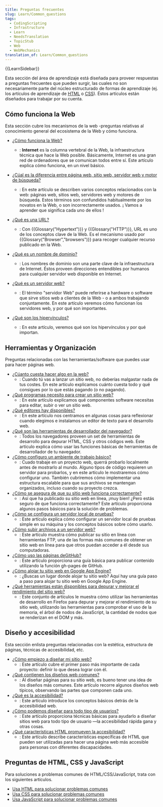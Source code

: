 ```yaml
---
title: Preguntas frecuentes
slug: Learn/Common_questions
tags:
  - CodingScripting
  - Infrastructure
  - Learn
  - NeedsTranslation
  - TopicStub
  - Web
  - WebMechanics
translation_of: Learn/Common_questions
---
```

{{LearnSidebar}}

Esta sección del área de aprendizaje está diseñada para proveer respuestas a preguntas frecuentes que pueden surgir, las cuales no son necesariamente parte del núcleo estructurado de formas de aprendizaje (ej. los artículos de aprendizaje de [HTML](/en-US/docs/Learn/HTML) o [CSS](/en-US/docs/Learn/CSS)). Éstos artículos están diseñados para trabajar por su cuenta.

## Cómo funciona la Web

Esta sección cubre los mecanismos de la web -preguntas relativas al conocimiento general del ecosistema de la Web y cómo funciona.

- [¿Cómo funciona la Web?](/es/docs/Learn/Common_questions/How_does_the_Internet_work)
  - : **Internet** es la columna vertebral de la Web, la infraestructura técnica que hace la Web posible. Básicamente, Internet es una gran red de ordenadores que se comunican todos entre sí. Este artículo explica cómo funciona, en un nivel básico.

- [¿Cúal es la diferencia entre página web, sitio web, servidor web y motor de búsqueda?](/en-US/docs/Learn/Common_questions/Pages_sites_servers_and_search_engines)
  - : En este artículo se describen varios conceptos relacionados con la web: páginas web, sitios web, servidores web y motores de búsqueda. Estos términos son confundidos habitualmente por los novatos en la Web, o son incorrectamente usados. ¡ Vamos a aprender que significa cada uno de ellos !
- [¿Qué es una URL?](/es/docs/Learn/Common_questions/What_is_a_URL)
  - : Con {{Glossary("Hypertext")}} y {{Glossary("HTTP")}}, URL es uno de los conceptos clave de la Web. Es el mecanismo usado por {{Glossary("Browser","browsers")}} para recoger cualquier recurso publicado en la Web.
- [¿Qué es un nombre de dominio?](/es/docs/Learn/Common_questions/What_is_a_domain_name)
  - : Los nombres de dominio son una parte clave de la infraestructura de Internet. Éstos proveen direcciones entendibles por humanos para cualquier servidor web disponible en Internet.
- [¿Qué es un servidor web?](/es/docs/Learn/Common_questions/What_is_a_web_server)
  - : El término "servidor Web" puede referirse a hardware o software que sirve sitios web a clientes de la Web - o a ambos trabajando conjuntamente. En este artículo veremos cómo funcionan los servidores web, y por qué son importantes.
- [¿Qué son los hipervínculos?](/es/docs/Learn/Common_questions/What_are_hyperlinks)
  - : En este artículo, veremos qué son los hipervínculos y por qué importan.

## Herramientas y Organización

Preguntas relacionadas con las herramientas/software que puedes usar para hacer páginas web.

- [¿Cúanto cuesta hacer algo en la web?](/es/docs/Learn/Common_questions/How_much_does_it_cost)
  - : Cuando tú vas a lanzar un sitio web, no deberías malgastar nada de tus costes. En este artículo explicamos cuánto cuesta todo y qué consigues por lo que estás pagando (o no pagando).
- [¿Qué programas necesito para crear un sitio web?](/es/docs/Learn/Common_questions/What_software_do_I_need)
  - : En este artículo explicamos qué componentes software necesitas para editar, subir o ver un sitio web.
- [¿Qué editores hay disponibles?](/es/docs/Learn/Common_questions/Available_text_editors)
  - : En este artículo nos centramos en algunas cosas para reflexionar cuando elegimos e instalamos un editor de texto para el desarrollo web.
- [¿Qué son las herramientas de desarrollador del navegador?](/es/docs/Learn/Common_questions/What_are_browser_developer_tools)
  - : Todos los navegadores proveen un set de herramientas de desarrollo para depurar HTML, CSS y otros códigos web. Este artículo explica cómo usar las funciones básicas de herramientas de desarrollador de tu navegador.
- [¿Cómo configuro un ambiente de trabajo básico?](/es/docs/Learn/Common_questions/Set_up_a_basic_working_environment)
  - : Cuado trabaje en un proyecto web, querrá probarlo localmente antes de mostrarlo al mundo. Alguno tipos de código requieren un servidor para probarlos, y en este artículo le mostraremos cómo configurar uno. También cubriremos cómo implementar una estructura escalable para que sus archivos se mantengan organizados, incluso cuando su proyecto crezca.
- [¿Cómo se asegura de que su sitio web funciona correctamente?](/es/docs/Learn/Common_questions/Checking_that_your_web_site_is_working_properly)
  - : Así que ha publicado su sitio web en línea, ¡muy bien! ¿Pero estás seguro de que funciona correctamente? Este artículo proporciona algunos pasos básicos para la solución de problemas.
- [¿Cómo se configura un servidor local de pruebas?](/es/docs/Learn/Common_questions/set_up_a_local_testing_server)
  - : Este artículo explica cómo configurar un servidor local de pruebas simple en su máquina y los conceptos básicos sobre cómo usarlo.
- [¿Cómo subir archivos a un servidor web?](/es/docs/Learn/Common_questions/Upload_files_to_a_web_server)
  - : Este artículo muestra cómo publicar su sitio en línea con herramientas FTP, una de las formas más comunes de obtener un sitio web en línea para que otros puedan acceder a él desde sus computadoras.
- [¿Cómo uso las páginas de](/es/docs/Learn/Common_questions/Using_GitHub_Pages)[GitHub?](/es/docs/Learn/Common_questions/Using_GitHub_Pages)
  - : Este artículo proporciona una guía básica para publicar contenido utilizando la función gh-pages de GitHub.
- [¿Cómo alojar tu sitio web en Google App Engine?](/en-US/Learn/Common_questions/How_do_you_host_your_website_on_Google_App_Engine)
  - : ¿Buscas un lugar donde alojar tu sitio web? Aquí hay una guía paso a paso para alojar tu sitio web en Google App Engine.
- [¿Qué herramientas están disponibles para depurar y mejorar el rendimiento del sitio web?](/es/docs/Tools/Performance)
  - : Este conjunto de artículos le muestra cómo utilizar las herramientas de desarrollo en Firefox para depurar y mejorar el rendimiento de su sitio web, utilizando las herramientas para comprobar el uso de la memoria, el árbol de nodos de JavaScript, la cantidad de nodos que se renderizan en el DOM y más.

## Diseño y accesibilidad

Esta sección enlista preguntas relacionadas con la estética, estructura de páginas, técnicas de accesibilidad, etc.

- [¿Cómo empiezo a diseñar mi sitio web?](/es/docs/Learn/Common_questions/Thinking_before_coding)
  - : Este artículo cubre el primer paso más importante de cada proyecto: definir lo que desea lograr con él.
- [¿Qué contienen los diseños web comunes?](/es/docs/Learn/Common_questions/Common_web_layouts)
  - : Al diseñar páginas para su sitio web, es bueno tener una idea de los diseños más comunes. Este artículo recorre algunos diseños web típicos, observando las partes que componen cada uno.
- [¿Qué es la accesibilidad?](/es/docs/Learn/Common_questions/What_is_accessibility)
  - : Este artículo introduce los conceptos básicos detrás de la accesibilidad web.
- [¿Cómo podemos diseñar para todo tipo de usuarios?](/es/docs/Learn/Common_questions/Design_for_all_types_of_users)
  - : Este artículo proporciona técnicas básicas para ayudarlo a diseñar sitios web para todo tipo de usuario —la accesibilidad rápida gana y otras cosas.
- [¿Qué características HTML promueven la accesibilidad?](/es/docs/Learn/Common_questions/HTML_features_for_accessibility)
  - : Este artículo describe características específicas de HTML que pueden ser utilizadas para hacer una página web más accesible para personas con diferentes discapacidades.

## Preguntas de HTML, CSS y JavaScript

Para soluciones a problemas comunes de HTML/CSS/JavaScript, trata con los siguientes artículos.

- [Usa HTML para solucionar problemas comunes](/en-US/docs/Learn/HTML/Howto)
- [Usa CSS para solucionar problemas comunes](/es/docs/Learn/CSS/Howto)
- [Usa JavaScript para solucionar problemas comunes](/es/docs/Learn/JavaScript/Howto)
